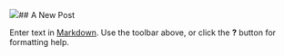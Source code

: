 ![]({{site.baseurl}}//Screenshot_2016-10-06_22-29-16.png)## A New Post

Enter text in [Markdown](http://daringfireball.net/projects/markdown/). Use the toolbar above, or click the **?** button for formatting help.
